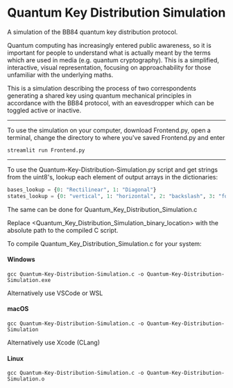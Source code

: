 # Quantum Key Distribution Simulation
A simulation of the BB84 quantum key distribution protocol.

Quantum computing has increasingly entered public awareness, so it is important for people to understand what is actually meant by the terms which are used in media (e.g. quantum cryptography). This is a simplified, interactive, visual representation, focusing on approachability for those unfamiliar with the underlying maths.

This is a simulation describing the process of two correspondents generating a shared key using quantum mechanical principles in accordance with the BB84 protocol, with an eavesdropper which can be toggled active or inactive.

---

To use the simulation on your computer, download Frontend.py, open a terminal, change the directory to where you've saved Frontend.py and enter 
```Shell
streamlit run Frontend.py
```

---

To use the Quantum-Key-Distribution-Simulation.py script and get strings from the uint8's, lookup each element of output arrays in the dictionaries:
```Python
bases_lookup = {0: "Rectilinear", 1: "Diagonal"}
states_lookup = {0: "vertical", 1: "horizontal", 2: "backslash", 3: "forwardslash"}
```
The same can be done for Quantum_Key_Distribution_Simulation.c

Replace <Quantum_Key_Distribution_Simulation_binary_location> with the absolute path to the compiled C script.

To compile Quantum_Key_Distribution_Simulation.c for your system:

#### Windows
```Shell
gcc Quantum-Key-Distribution-Simulation.c -o Quantum-Key-Distribution-Simulation.exe
```
Alternatively use VSCode or WSL

#### macOS
```Shell
gcc Quantum-Key-Distribution-Simulation.c -o Quantum-Key-Distribution-Simulation
```

Alternatively use Xcode (CLang)

#### Linux
```Shell
gcc Quantum-Key-Distribution-Simulation.c -o Quantum-Key-Distribution-Simulation.o
```
